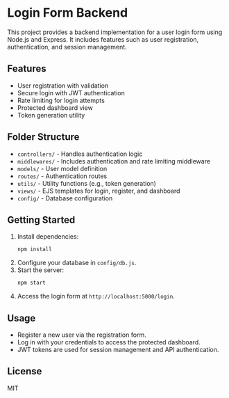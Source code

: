 # Login Form Backend

This project provides a backend implementation for a user login form using Node.js and Express. It includes features such as user registration, authentication, and session management.

## Features
- User registration with validation
- Secure login with JWT authentication
- Rate limiting for login attempts
- Protected dashboard view
- Token generation utility

## Folder Structure
- `controllers/` - Handles authentication logic
- `middlewares/` - Includes authentication and rate limiting middleware
- `models/` - User model definition
- `routes/` - Authentication routes
- `utils/` - Utility functions (e.g., token generation)
- `views/` - EJS templates for login, register, and dashboard
- `config/` - Database configuration

## Getting Started
1. Install dependencies:
	```bash
	npm install
	```
2. Configure your database in `config/db.js`.
3. Start the server:
	```bash
	npm start
	```
4. Access the login form at `http://localhost:5000/login`.

## Usage
- Register a new user via the registration form.
- Log in with your credentials to access the protected dashboard.
- JWT tokens are used for session management and API authentication.

## License
MIT
